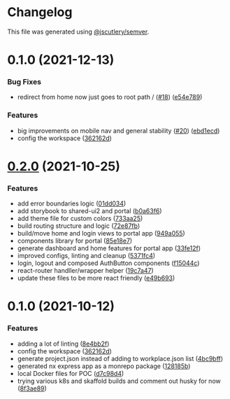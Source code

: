 # Changelog

This file was generated using [@jscutlery/semver](https://github.com/jscutlery/semver).

# 0.1.0 (2021-12-13)

### Bug Fixes

- redirect from home now just goes to root path / ([#18](https://github.com/phc-health/phc-portal/issues/18)) ([e54e789](https://github.com/phc-health/phc-portal/commit/e54e7898a9524f2085fd6180b274905b47cb6b96))

### Features

- big improvements on mobile nav and general stability ([#20](https://github.com/phc-health/phc-portal/issues/20)) ([ebd1ecd](https://github.com/phc-health/phc-portal/commit/ebd1ecdc49dd6d34966c5a1613a2ba8a6c0ba059))
- config the workspace ([362162d](https://github.com/phc-health/phc-portal/commit/362162dd037cc7368df6c69c3929ab5f2bb8598e))

# [0.2.0](https://github.com/phc-health/phc-portal/compare/portal-0.1.0...portal-0.2.0) (2021-10-25)

### Features

- add error boundaries logic ([01dd034](https://github.com/phc-health/phc-portal/commit/01dd0343ae3ccef19702ec1d911d579209efb8f5))
- add storybook to shared-ui2 and portal ([b0a63f6](https://github.com/phc-health/phc-portal/commit/b0a63f66752d5ae51f6a98d4c880d22f3d366d1f))
- add theme file for custom colors ([733aa25](https://github.com/phc-health/phc-portal/commit/733aa258d996a532181c2d759dc8b0db2eb9f3cb))
- build routing structure and logic ([72e87fb](https://github.com/phc-health/phc-portal/commit/72e87fb615b96ace1d218219aeabe539a277ec85))
- build/move home and login views to portal app ([949a055](https://github.com/phc-health/phc-portal/commit/949a055dc67f17a166400c1f954a340b92b8f36c))
- components library for portal ([85e18e7](https://github.com/phc-health/phc-portal/commit/85e18e7ec5da815ef880055092bd34156b838a0e))
- generate dashboard and home features for portal app ([33fe12f](https://github.com/phc-health/phc-portal/commit/33fe12fcf7fb1ea971d2a017614d80b1304e2d76))
- improved configs, linting and cleanup ([5371fc4](https://github.com/phc-health/phc-portal/commit/5371fc4d28a8824a8ea24b8ae8ab9adfda2d8bf5))
- login, logout and composed AuthButton components ([f15044c](https://github.com/phc-health/phc-portal/commit/f15044cc348cebb80f22476d4b4f7c7b72ae1307))
- react-router handller/wrapper helper ([19c7a47](https://github.com/phc-health/phc-portal/commit/19c7a473a6a7cbb79fd84f920fb85b2c34d1a2c4))
- update these files to be more react friendly ([e49b693](https://github.com/phc-health/phc-portal/commit/e49b6939bcc791acf51e108004da62b067de6038))

# 0.1.0 (2021-10-12)

### Features

- adding a lot of linting ([8e4bb2f](https://github.com/phc-health/phc-portal/commit/8e4bb2f2aa66ac28f2ac92eda69e48c4de02d8e3))
- config the workspace ([362162d](https://github.com/phc-health/phc-portal/commit/362162dd037cc7368df6c69c3929ab5f2bb8598e))
- generate project.json instead of adding to workplace.json list ([4bc9bff](https://github.com/phc-health/phc-portal/commit/4bc9bff0eef58514278aa7f85f41bcb4971ed990))
- generated nx express app as a monrepo package ([128185b](https://github.com/phc-health/phc-portal/commit/128185bd6ca07f0a53c61de1cd5e865746874353))
- local Docker files for POC ([d7c98d4](https://github.com/phc-health/phc-portal/commit/d7c98d4609a72c09a00c579887c7baa6890f6080))
- trying various k8s and skaffold builds and comment out husky for now ([8f3ae89](https://github.com/phc-health/phc-portal/commit/8f3ae898e1702b0095ae98b21590891483e469e7))
